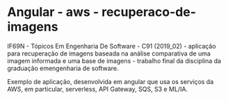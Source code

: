 # Angular - aws - recuperaco-de-imagens
IF69N - Tópicos Em Engenharia De Software - C91 (2019_02)  - aplicação para recuperação de imagens baseada na análise comparativa de uma imagem informada e uma base de imagens - trabalho final da disciplina da graduação emengenharia de software.

Exemplo de aplicação, desenvolvida em angular que usa os serviços da AWS, em particular, serverless, API Gateway, SQS, S3 e ML/IA.
